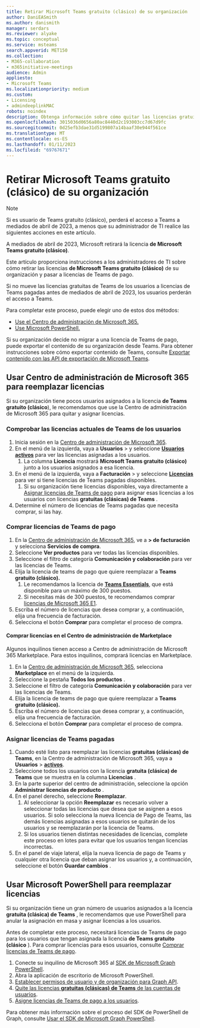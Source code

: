 ```yaml
---
title: Retirar Microsoft Teams gratuito (clásico) de su organización
author: DaniEASmith
ms.author: danismith
manager: serdars
ms.reviewer: alyake
ms.topic: conceptual
ms.service: msteams
search.appverid: MET150
ms.collection:
- M365-collaboration
- m365initiative-meetings
audience: Admin
appliesto:
- Microsoft Teams
ms.localizationpriority: medium
ms.custom:
- Licensing
- admindeeplinkMAC
robots: noindex
description: Obtenga información sobre cómo quitar las licencias gratuitas (clásicas) de Teams y asignar licencias de pago de Teams a los usuarios de su organización.
ms.openlocfilehash: 3015036d0656a80ac8440d2c193003cc7d67d9fc
ms.sourcegitcommit: 0d25efb3dae31d5199807a14baaf30e944f561ce
ms.translationtype: MT
ms.contentlocale: es-ES
ms.lasthandoff: 01/11/2023
ms.locfileid: "69767671"
---
```

# <a name="retire-microsoft-teams-free-classic-for-your-organization"></a>Retirar Microsoft Teams gratuito (clásico) de su organización

> [!NOTE]
> Si es usuario de Teams gratuito (clásico), perderá el acceso a Teams a mediados de abril de 2023, a menos que su administrador de TI realice las siguientes acciones en este artículo.

A mediados de abril de 2023, Microsoft retirará la licencia **de Microsoft Teams gratuito (clásico)**.

Este artículo proporciona instrucciones a los administradores de TI sobre cómo retirar las licencias **de Microsoft Teams gratuito (clásico)** de su organización y pasar a licencias de Teams de pago.

Si no mueve las licencias gratuitas de Teams de los usuarios a licencias de Teams pagadas antes de mediados de abril de 2023, los usuarios perderán el acceso a Teams.

Para completar este proceso, puede elegir uno de estos dos métodos:

- [Use el Centro de administración de Microsoft 365.](#use-microsoft-365-admin-center-to-replace-licenses)
- [Use Microsoft PowerShell.](#use-microsoft-powershell-to-replace-licenses)

Si su organización decide no migrar a una licencia de Teams de pago, puede exportar el contenido de su organización desde Teams. Para obtener instrucciones sobre cómo exportar contenido de Teams, consulte [Exportar contenido con las API de exportación de Microsoft Teams](/microsoftteams/export-teams-content).

## <a name="use-microsoft-365-admin-center-to-replace-licenses"></a>Usar Centro de administración de Microsoft 365 para reemplazar licencias

Si su organización tiene pocos usuarios asignados a la licencia **de Teams gratuito (clásico**), le recomendamos que use la Centro de administración de Microsoft 365 para quitar y asignar licencias.

### <a name="check-users-current-teams-licensing"></a>Comprobar las licencias actuales de Teams de los usuarios

1. Inicia sesión en la [Centro de administración de Microsoft 365](https://go.microsoft.com/fwlink/p/?linkid=2024339).
1. En el menú de la izquierda, vaya a **Usuarios** > y seleccione [**Usuarios activos**](https://go.microsoft.com/fwlink/p/?linkid=834822) para ver las licencias asignadas a los usuarios.
    1. La columna **Licencia** mostrará **Microsoft Teams gratuito (clásico)** junto a los usuarios asignados a esa licencia.
1. En el menú de la izquierda, vaya a **Facturación** > y seleccione [**Licencias**](https://go.microsoft.com/fwlink/p/?linkid=842264) para ver si tiene licencias de Teams pagadas disponibles.
    1. Si su organización tiene licencias disponibles, vaya directamente a [Asignar licencias de Teams de pago](#assign-paid-teams-licenses) para asignar esas licencias a los usuarios con licencias **gratuitas (clásicas) de Teams** .
1. Determine el número de licencias de Teams pagadas que necesita comprar, si las hay.

### <a name="purchase-paid-teams-licenses"></a>Comprar licencias de Teams de pago

1. En la [Centro de administración de Microsoft 365](https://go.microsoft.com/fwlink/p/?linkid=2024339), ve a **> de facturación** y selecciona **Servicios de compra**.
1. Seleccione **Ver productos** para ver todas las licencias disponibles.
1. Seleccione el filtro de categoría **Comunicación y colaboración** para ver las licencias de Teams.
1. Elija la licencia de teams de pago que quiere reemplazar a **Teams gratuito (clásico).**
    1. Le recomendamos la licencia de [**Teams Essentials**](https://admin.microsoft.com/adminportal/home#/catalog/offer-details/microsoft-teams-essentials-aad-identity-/2D7C59AC-F814-43E0-8E8E-E4EA91A09CAF), que está disponible para un máximo de 300 puestos.
    1. Si necesitas más de 300 puestos, te recomendamos comprar [licencias de Microsoft 365 E1](https://admin.microsoft.com/Adminportal/Home#/catalog/offer-details/office-365-e1/CF4A479A-2119-4EF2-83D1-37CF8460EADA).
1. Escriba el número de licencias que desea comprar y, a continuación, elija una frecuencia de facturación.
1. Selecciona el botón **Comprar** para completar el proceso de compra.

#### <a name="purchase-licenses-in-the-admin-center-marketplace"></a>Comprar licencias en el Centro de administración de Marketplace

Algunos inquilinos tienen acceso a Centro de administración de Microsoft 365 Marketplace. Para estos inquilinos, comprará licencias en Marketplace.

1. En la [Centro de administración de Microsoft 365](https://go.microsoft.com/fwlink/p/?linkid=2024339), selecciona **Marketplace** en el menú de la izquierda.
1. Seleccione la pestaña **Todos los productos** .
1. Seleccione el filtro de categoría **Comunicación y colaboración** para ver las licencias de Teams.
1. Elija la licencia de teams de pago que quiere reemplazar a **Teams gratuito (clásico).**
1. Escriba el número de licencias que desea comprar y, a continuación, elija una frecuencia de facturación.
1. Selecciona el botón **Comprar** para completar el proceso de compra.

### <a name="assign-paid-teams-licenses"></a>Asignar licencias de Teams pagadas

1. Cuando esté listo para reemplazar las licencias **gratuitas (clásicas) de Teams**, en la Centro de administración de Microsoft 365, vaya a **Usuarios** > [**activos**](https://admin.microsoft.com/adminportal/home#/users).
1. Seleccione todos los usuarios con la licencia **gratuita (clásica) de Teams** que se muestra en la columna **Licencias** .
1. En la parte superior del centro de administración, seleccione la opción **Administrar licencias de producto** .
1. En el panel derecho, seleccione **Reemplazar**.
    1. Al seleccionar la opción **Reemplazar** es necesario volver a seleccionar todas las licencias que desea que se asignen a esos usuarios. Si solo selecciona la nueva licencia de Pago de Teams, las demás licencias asignadas a esos usuarios se quitarán de los usuarios y se reemplazarán por la licencia de Teams.
    1. Si los usuarios tienen distintas necesidades de licencias, complete este proceso en lotes para evitar que los usuarios tengan licencias incorrectas.
1. En el panel de viaje lateral, elija la nueva licencia de pago de Teams y cualquier otra licencia que deban asignar los usuarios y, a continuación, seleccione el botón **Guardar cambios** .

## <a name="use-microsoft-powershell-to-replace-licenses"></a>Usar Microsoft PowerShell para reemplazar licencias

Si su organización tiene un gran número de usuarios asignados a la licencia **gratuita (clásica) de Teams** , le recomendamos que use PowerShell para anular la asignación en masa y asignar licencias a los usuarios.

Antes de completar este proceso, necesitará licencias de Teams de pago para los usuarios que tengan asignada la licencia **de Teams gratuito (clásico** ). Para comprar licencias para esos usuarios, consulte [Comprar licencias de Teams de pago](#purchase-paid-teams-licenses).

1. Conecte su inquilino de Microsoft 365 al [SDK de Microsoft Graph PowerShell](/powershell/microsoftgraph/get-started).
1. Abra la aplicación de escritorio de Microsoft PowerShell.
1. [Establecer permisos de usuario y de organización para Graph API](/microsoft-365/enterprise/remove-licenses-from-user-accounts-with-microsoft-365-powershell#use-the-microsoft-graph-powershell-sdk).
1. [Quite las licencias **gratuitas (clásicas) de Teams** de las cuentas de usuarios](/microsoft-365/enterprise/remove-licenses-from-user-accounts-with-microsoft-365-powershell#removing-licenses-from-user-accounts).
1. [Asigne licencias de Teams de pago a los usuarios](/microsoft-365/enterprise/assign-licenses-to-user-accounts-with-microsoft-365-powershell#assigning-licenses-to-user-accounts).

Para obtener más información sobre el proceso del SDK de PowerShell de Graph, consulte [Usar el SDK de Microsoft Graph PowerShell](/microsoft-365/enterprise/view-licenses-and-services-with-microsoft-365-powershell).
